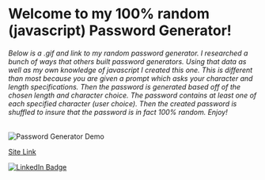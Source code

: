 # Welcome to my 100% random (javascript) Password Generator!

###### Below is a .gif and link to my random password generator. I researched a bunch of ways that others built password generators. Using that data as well as my own knowledge of javascript I created this one. This is different than most because you are given a prompt which asks your character and length specifications. Then the password is generated based off of the chosen length and character choice. The password contains at least one of each specified character (user choice). Then the created password is shuffled to insure that the password is in fact 100% random. Enjoy!

![Password Generator Demo](Images/PG-giphy.gif)

[Site Link](https://cliffordmorin.github.io/Password-Generator/)

[![LinkedIn Badge](https://img.shields.io/badge/LinkedIn-Profile-informational?style=flat&logo=linkedin&logoColor=white&color=0D76A8)](https://www.linkedin.com/in/morin-clifford-129888a9/)
